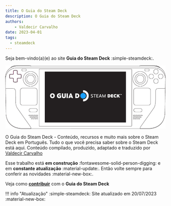 ```yaml
---
title: O Guia do Steam Deck 
description: O Guia do Steam Deck 
authors:
    - Valdecir Carvalho
date: 2023-04-01
tags:
  - steamdeck
---
```



Seja bem-vindo(a)(e) ao site **Guia do Steam Deck** :simple-steamdeck:.

![](img/o-guia-do-steam-deck-portugues-logo.png)

O Guia do Steam Deck - Conteúdo, recursos e muito mais sobre o Steam Deck em Português. Tudo o que você precisa saber sobre o Steam Deck está aqui. Conteúdo compilado, produzido, adaptado e traduzido por [Valdecir Carvalho](https://iamval.me)

Esse trabalho está **em construção** :fontawesome-solid-person-digging: e em **constante atualização** :material-update:. Então volte sempre para conferir as novidades :material-new-box:.

Veja como [**contribuir**](contribua.md) com o **Guia do Steam Deck**

!!! info "Atualização"
    :simple-steamdeck: Site atualizado em 20/07/2023 :material-new-box:
